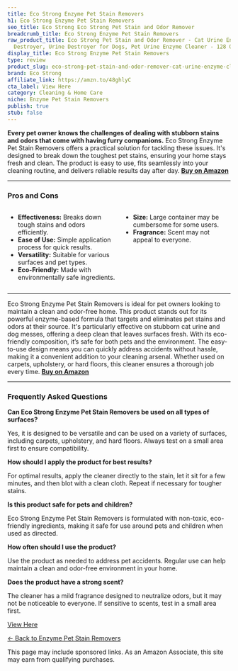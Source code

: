 ```yaml
---
title: Eco Strong Enzyme Pet Stain Removers
h1: Eco Strong Enzyme Pet Stain Removers
seo_title: Eco Strong Eco Strong Pet Stain and Odor Remover
breadcrumb_title: Eco Strong Enzyme Pet Stain Removers
raw_product_title: Eco Strong Pet Stain and Odor Remover - Cat Urine Enzyme Cleaner
  Destroyer, Urine Destroyer for Dogs, Pet Urine Enzyme Cleaner - 128 Oz
display_title: Eco Strong Enzyme Pet Stain Removers
type: review
product_slug: eco-strong-pet-stain-and-odor-remover-cat-urine-enzyme-cleaner-destroye-238676a4
brand: Eco Strong
affiliate_link: https://amzn.to/48ghlyC
cta_label: View Here
category: Cleaning & Home Care
niche: Enzyme Pet Stain Removers
publish: true
stub: false
---
```


<div id="intro" class="full-width">
  <p><strong>Every pet owner knows the challenges of dealing with stubborn stains and odors that come with having furry companions.</strong> Eco Strong Enzyme Pet Stain Removers offers a practical solution for tackling these issues. It's designed to break down the toughest pet stains, ensuring your home stays fresh and clean. The product is easy to use, fits seamlessly into your cleaning routine, and delivers reliable results day after day. <a href="https://amzn.to/48ghlyC" rel="nofollow sponsored noopener" target="_blank"><strong>Buy on Amazon</strong></a></p>
</div>

<hr />
<h3 id="pros-cons">Pros and Cons</h3>
<div class="pc-grid" style="display:grid;grid-template-columns:1fr 1fr;gap:16px;">
  <ul>
    <li><strong>Effectiveness:</strong> Breaks down tough stains and odors efficiently.</li>
    <li><strong>Ease of Use:</strong> Simple application process for quick results.</li>
    <li><strong>Versatility:</strong> Suitable for various surfaces and pet types.</li>
    <li><strong>Eco-Friendly:</strong> Made with environmentally safe ingredients.</li>
  </ul>
  <ul>
    <li><strong>Size:</strong> Large container may be cumbersome for some users.</li>
    <li><strong>Fragrance:</strong> Scent may not appeal to everyone.</li>
  </ul>
</div>
<hr />

<div class="full-width">
  <p>Eco Strong Enzyme Pet Stain Removers is ideal for pet owners looking to maintain a clean and odor-free home. This product stands out for its powerful enzyme-based formula that targets and eliminates pet stains and odors at their source. It's particularly effective on stubborn cat urine and dog messes, offering a deep clean that leaves surfaces fresh. With its eco-friendly composition, it’s safe for both pets and the environment. The easy-to-use design means you can quickly address accidents without hassle, making it a convenient addition to your cleaning arsenal. Whether used on carpets, upholstery, or hard floors, this cleaner ensures a thorough job every time. <a href="https://amzn.to/48ghlyC" rel="nofollow sponsored noopener" target="_blank"><strong>Buy on Amazon</strong></a></p>
</div>

<hr />
<h3 id="faqs">Frequently Asked Questions</h3>

<p><strong>Can Eco Strong Enzyme Pet Stain Removers be used on all types of surfaces?</strong></p>
<p>Yes, it is designed to be versatile and can be used on a variety of surfaces, including carpets, upholstery, and hard floors. Always test on a small area first to ensure compatibility.</p>

<p><strong>How should I apply the product for best results?</strong></p>
<p>For optimal results, apply the cleaner directly to the stain, let it sit for a few minutes, and then blot with a clean cloth. Repeat if necessary for tougher stains.</p>

<p><strong>Is this product safe for pets and children?</strong></p>
<p>Eco Strong Enzyme Pet Stain Removers is formulated with non-toxic, eco-friendly ingredients, making it safe for use around pets and children when used as directed.</p>

<p><strong>How often should I use the product?</strong></p>
<p>Use the product as needed to address pet accidents. Regular use can help maintain a clean and odor-free environment in your home.</p>

<p><strong>Does the product have a strong scent?</strong></p>
<p>The cleaner has a mild fragrance designed to neutralize odors, but it may not be noticeable to everyone. If sensitive to scents, test in a small area first.</p>
<p><a class="btn" href="https://amzn.to/48ghlyC" target="_blank" rel="nofollow sponsored noopener">View Here</a></p>
<p><a href="/roundups/cleaning-home-care/enzyme-pet-stain-removers/">← Back to Enzyme Pet Stain Removers</a></p>
<aside class="disclosure">This page may include sponsored links. As an Amazon Associate, this site may earn from qualifying purchases.</aside>
